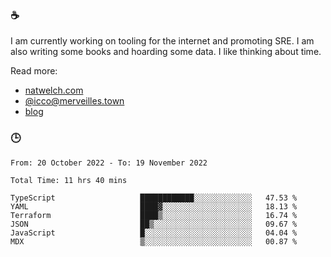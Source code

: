 ### ☕

I am currently working on tooling for the internet and promoting SRE. I am also writing some books and hoarding some data. I like thinking about time. 

Read more:

 - [natwelch.com](https://natwelch.com)
 - [@icco@merveilles.town](https://merveilles.town/@icco)
 - [blog](https://writing.natwelch.com)

### 🕒

<!--START_SECTION:waka-->

```text
From: 20 October 2022 - To: 19 November 2022

Total Time: 11 hrs 40 mins

TypeScript                   ████████████░░░░░░░░░░░░░   47.53 %
YAML                         ████▓░░░░░░░░░░░░░░░░░░░░   18.13 %
Terraform                    ████▒░░░░░░░░░░░░░░░░░░░░   16.74 %
JSON                         ██▒░░░░░░░░░░░░░░░░░░░░░░   09.67 %
JavaScript                   █░░░░░░░░░░░░░░░░░░░░░░░░   04.04 %
MDX                          ▒░░░░░░░░░░░░░░░░░░░░░░░░   00.87 %
```

<!--END_SECTION:waka-->
